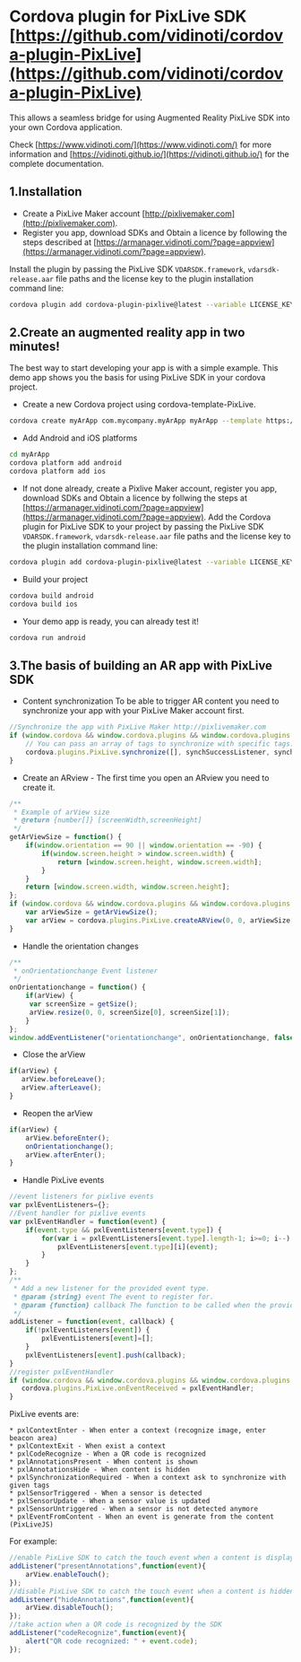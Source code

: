 # Cordova plugin for PixLive SDK  [https://github.com/vidinoti/cordova-plugin-PixLive](https://github.com/vidinoti/cordova-plugin-PixLive)

This allows a seamless bridge for using Augmented Reality PixLive SDK into your own Cordova application.

Check [https://www.vidinoti.com/](https://www.vidinoti.com/) for more information and [https://vidinoti.github.io/](https://vidinoti.github.io/) for the complete documentation.

## 1.Installation
* Create a PixLive Maker account [http://pixlivemaker.com](http://pixlivemaker.com).
* Register you app, download SDKs and  Obtain a licence by following the steps described at [https://armanager.vidinoti.com/?page=appview](https://armanager.vidinoti.com/?page=appview).


Install the plugin by passing the PixLive SDK `VDARSDK.framework`, `vdarsdk-release.aar` file paths and the license key to the plugin installation command line:

```bash
cordova plugin add cordova-plugin-pixlive@latest --variable LICENSE_KEY=MyLicenseKey --variable PIXLIVE_SDK_IOS_LOCATION=\"path/to/VDARSDK.framework\" --variable PIXLIVE_SDK_ANDROID_LOCATION=\"path/to/android/vdarsdk-release.aar\"
```


## 2.Create an augmented reality app in two minutes!
The best way to start developing your app is with a simple example. This demo app shows you the basis for using PixLive SDK in your cordova project.

* Create a new Cordova project using cordova-template-PixLive.

```bash
cordova create myArApp com.mycompany.myArApp myArApp --template https://github.com/vidinoti/cordova-template-PixLive.git
```

* Add Android and iOS platforms

```bash
cd myArApp
cordova platform add android
cordova platform add ios
```

* If not done already, create a Pixlive Maker account, register you app, download SDKs and  Obtain a licence by follwing the steps at [https://armanager.vidinoti.com/?page=appview](https://armanager.vidinoti.com/?page=appview). Add the Cordova plugin for PixLive SDK to your project by passing the PixLive SDK `VDARSDK.framework`, `vdarsdk-release.aar` file paths and the license key to the plugin installation command line:

```bash
cordova plugin add cordova-plugin-pixlive@latest --variable LICENSE_KEY=MyLicenseKey --variable PIXLIVE_SDK_IOS_LOCATION=\"path/to/VDARSDK.framework\" --variable PIXLIVE_SDK_ANDROID_LOCATION=\"path/to/android/vdarsdk-release.aar\"
```

* Build your project
```bash
cordova build android
cordova build ios
```

* Your demo app is ready, you can already test it!
```bash
cordova run android
```


## 3.The basis of building an AR app with PixLive SDK

* Content synchronization
To be able to trigger AR content you need to synchronize your app with your PixLive Maker account first.
```javascript
//Synchronize the app with PixLive Maker http://pixlivemaker.com
if (window.cordova && window.cordova.plugins && window.cordova.plugins.PixLive) {
    // You can pass an array of tags to synchronize with specific tags: synchronize(['test1','test2'])
    cordova.plugins.PixLive.synchronize([], synchSuccessListener, synchErrorListener);
}
```

* Create an ARview - The first time you open an ARview you need to create it.
```javascript
/**
 * Example of arView size
 * @return {number[]} [screenWidth,screenHeight]
 */
getArViewSize = function() {
    if(window.orientation == 90 || window.orientation == -90) {
        if(window.screen.height > window.screen.width) {
            return [window.screen.height, window.screen.width];
        }
    }
    return [window.screen.width, window.screen.height];
};
if (window.cordova && window.cordova.plugins && window.cordova.plugins.PixLive) {
	var arViewSize = getArViewSize();
	var arView = cordova.plugins.PixLive.createARView(0, 0, arViewSize[0], arViewSize[1]);
}
```

* Handle the orientation changes
```javascript
/**
 * onOrientationchange Event listener
 */
onOrientationchange = function() {
	if(arView) {
	 var screenSize = getSize();
	 arView.resize(0, 0, screenSize[0], screenSize[1]);
	}
};
window.addEventListener("orientationchange", onOrientationchange, false);
```

* Close the arView
```javascript
if(arView) {
   arView.beforeLeave();
   arView.afterLeave();
}
```

* Reopen the arView
```javascript
if(arView) {
    arView.beforeEnter();
    onOrientationchange();
    arView.afterEnter();
}
```

* Handle PixLive events
```javascript
//event listeners for pixlive events
var pxlEventListeners={};
//Event handler for pixlive events
var pxlEventHandler = function(event) {
    if(event.type && pxlEventListeners[event.type]) {
        for(var i = pxlEventListeners[event.type].length-1; i>=0; i--) {
            pxlEventListeners[event.type][i](event);
        }
    }
};
/**
 * Add a new listener for the provided event type. 
 * @param {string} event The event to register for. 
 * @param {function} callback The function to be called when the provided event is generated.
 */
addListener = function(event, callback) {
	if(!pxlEventListeners[event]) {
	    pxlEventListeners[event]=[];
	}
	pxlEventListeners[event].push(callback);
}
//register pxlEventHandler
if (window.cordova && window.cordova.plugins && window.cordova.plugins.PixLive && !window.cordova.plugins.PixLive.onEventReceived) {
   cordova.plugins.PixLive.onEventReceived = pxlEventHandler;
}
```
PixLive events are: 

	* pxlContextEnter - When enter a context (recognize image, enter beacon area)
	* pxlContextExit - When exist a context
	* pxlCodeRecognize - When a QR code is recognized
	* pxlAnnotationsPresent - When content is shown
	* pxlAnnotationsHide - When content is hidden
	* pxlSynchronizationRequired - When a context ask to synchronize with given tags
	* pxlSensorTriggered - When a sensor is detected
	* pxlSensorUpdate - When a sensor value is updated
	* pxlSensorUntriggered - When a sensor is not detected anymore
	* pxlEventFromContent - When an event is generate from the content (PixLiveJS)
For example:
```javascript
//enable PixLive SDK to catch the touch event when a content is displayed
addListener("presentAnnotations",function(event){
    arView.enableTouch();
});
//disable PixLive SDK to catch the touch event when a content is hidden
addListener("hideAnnotations",function(event){
    arView.disableTouch();
});
//take action when a QR code is recognized by the SDK
addListener("codeRecognize",function(event){
    alert("QR code recognized: " + event.code);
});
```
